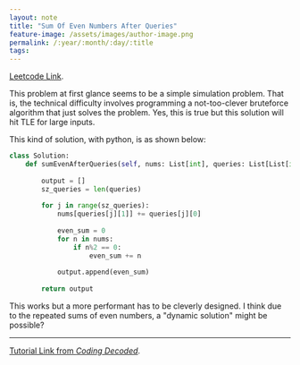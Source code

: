 ```yaml
---
layout: note
title: "Sum Of Even Numbers After Queries"
feature-image: /assets/images/author-image.png
permalink: /:year/:month/:day/:title
tags:
---
```


[Leetcode Link](https://leetcode.com/problems/sum-of-even-numbers-after-queries/).

This problem at first glance seems to be a simple simulation problem. That is, the technical difficulty involves programming a not-too-clever bruteforce algorithm that just solves the problem. Yes, this is true but this solution will hit TLE for large inputs.

This kind of solution, with python, is as shown below:
```python
class Solution:
    def sumEvenAfterQueries(self, nums: List[int], queries: List[List[int]]) -> List[int]:
        
        output = []
        sz_queries = len(queries)
        
        for j in range(sz_queries):
            nums[queries[j][1]] += queries[j][0]
            
            even_sum = 0
            for n in nums:
                if n%2 == 0:
                    even_sum += n
        
            output.append(even_sum)
        
        return output
```
This works but a more performant has to be cleverly designed. I think due to the repeated sums of even numbers, a "dynamic solution" might be possible?

---

[Tutorial Link from _Coding Decoded_](https://www.youtube.com/watch?v=2bjRM_6hDsI).
